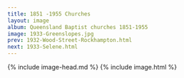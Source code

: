 ```yaml
---
title: 1851 -1955 Churches
layout: image
album: Queensland Baptist churches 1851-1955
image: 1933-Greenslopes.jpg
prev: 1932-Wood-Street-Rockhampton.html
next: 1933-Selene.html
---
```

 {% include image-head.md %}
{% include image.html %}